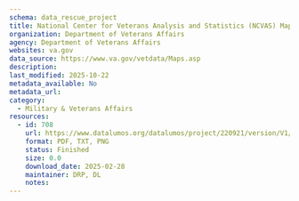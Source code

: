 ```yaml
---
schema: data_rescue_project 
title: National Center for Veterans Analysis and Statistics (NCVAS) Maps
organization: Department of Veterans Affairs
agency: Department of Veterans Affairs
websites: va.gov
data_source: https://www.va.gov/vetdata/Maps.asp
description: 
last_modified: 2025-10-22
metadata_available: No
metadata_url: 
category:
  - Military & Veterans Affairs 
resources:
  - id: 708
    url: https://www.datalumos.org/datalumos/project/220921/version/V1/view
    format: PDF, TXT, PNG
    status: Finished
    size: 0.0
    download_date: 2025-02-28
    maintainer: DRP, DL
    notes: 
---
```

